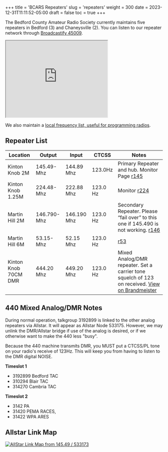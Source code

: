 +++
title = 'BCARS Repeaters'
slug = 'repeaters'
weight = 300
date = 2023-12-31T11:11:52-05:00
draft = false
toc = true
+++


The Bedford County Amateur Radio Society currently maintains five repeaters in Bedford (3) and Chaneysville (2). You can listen to our repeater network through [Broadcastify 45009](https://www.broadcastify.com/listen/feed/45009).  

<iframe width="325px" height="245px" src="https://api.broadcastify.com/embed/player/?key=ba5eab00-1d65-11f0-9e04-0e98d5b32039&feedId=45009&html5=1&stats=1">...</iframe>

We also maintain a [local frequency list, useful for programming radios](/resources/frequencies/).


## Repeater List

|  Location |  Output | Input | CTCSS | Notes|
|-----------|---------|-------|-------|------|
|  Kinton Knob 2M |  145.49- Mhz | 144.89 Mhz | 123.0Hz | Primary Repeater and hub. Monitor Page [r145](https://r145.bcars.org/supermon/link.php?nodes=533173,533170,533172,533171,533175) |
| Kinton Knob 1.25M |	224.48- Mhz 	| 222.88 Mhz |	123.0 Hz | 	Monitor [r224](https://r224.bcars.org/supermon/link.php?nodes=533172,533173,533170,533171)
| Martin Hill 2M 	|146.790- Mhz 	|146.190 Mhz |	123.0 Hz 	|Secondary Repeater. Please “fail over” to this one if 145.490 is not working. [r146](https://r146.bcars.org/supermon/link.php?nodes=533170,533173,533172,533171,533175) |
|Martin Hill 6M 	|53.15- Mhz |	52.15 Mhz 	| 123.0 Hz  |	[r53](https://r53.bcars.org/supermon/link.php?nodes=533171,533173,533170,533172) |
| Kinton Knob 70CM DMR 	| 444.20 Mhz 	| 449.20 Mhz |	123.0 Hz |	Mixed Analog/DMR repeater. Set a carrier tone squelch of 123 on received. [View on Brandmeister](https://brandmeister.network/?page=device&id=313273) |

## 440 Mixed Analog/DMR Notes

During normal operation, talkgroup 3192899 is linked to the other analog repeaters via Allstar. It will appear as Allstar Node 533175. However, we may unlink the DMR/Allstar bridge if use of the analog is desired, or if we otherwise want to make the 440 less "busy".

Because the 440 machine transmits DMR, you MUST put a CTCSS/PL tone on your radio's receive of 123Hz. This
will keep you from having to listen to the DMR digital NOISE.

**Timeslot 1**

- 3192899 Bedford TAC
- 310294 Blair TAC
- 314270 Cambria TAC

**Timeslot 2**

- 3142 PA
- 31420 PEMA RACES,
- 31422 WPA ARES

## Allstar Link Map

[![AllStar Link Map from 145.49 / 533173](http://stats.allstarlink.org/stats/533173/networkMap "AllStar Link Map from 145.49 / 533173")](http://stats.allstarlink.org/nodeinfo.cgi?node=533173)


